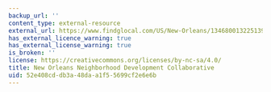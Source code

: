 ```yaml
---
backup_url: ''
content_type: external-resource
external_url: https://www.findglocal.com/US/New-Orleans/134680013225139/New-Orleans-Neighborhood-Development-Collaborative-%28NONDC%29
has_external_licence_warning: true
has_external_license_warning: true
is_broken: ''
license: https://creativecommons.org/licenses/by-nc-sa/4.0/
title: New Orleans Neighborhood Development Collaborative
uid: 52e408cd-db3a-48da-a1f5-5699cf2e6e6b
---
```

